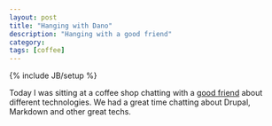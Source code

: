```yaml
---
layout: post
title: "Hanging with Dano"
description: "Hanging with a good friend"
category: 
tags: [coffee]
---
```

{% include JB/setup %}

Today I was sitting at a coffee shop chatting with a [good friend](http://danomanion.com/) 
about different technologies. We had a great time chatting about Drupal,
Markdown and other great techs.
